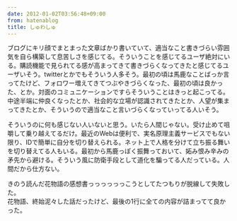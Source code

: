 ```yaml
---
date: 2012-01-02T03:56:48+09:00
from: hatenablog
title: しゅわしゅ
---
```

ブログにキリ顔でまとまった文章ばかり書いていて、適当なこと書きづらい雰囲気を自ら構築して息苦しさを感じてる。そういうことを感じてるユーザ絶対にいる。購読機能で見られてる感が高まってきて書きづらくなってきたと感じてるユーザいそう。twitterとかでもそういう人多そう。最初の頃は馬鹿なことばっか言ってたけど、フォロワー増えてきてつぶやきづらくなった、最初の頃は良かった、とか。対面のコミュニケーションですらそういうことはきっと起こってる。中途半端に仲良くなったとか、社会的な立場が認識されてきたとか、人望が集まってきたとか、そういうので適当なこと言いづらくなっていってる人いそう。

そういうのに何も感じない人いないと思う。いたら人間じゃない。受け止めて咀嚼して乗り越えてるだけ。最近のWebは便利で、実名原理主義サービスでもない限り、IDで簡単に自分を切り替えられる。ネット上で人格を分けて立ち振る舞いを切り替えてる人もいる。最初から馬鹿っぽく振舞っておいて、妬み恨み辛みの矛先から避ける。そういう風に防衛手段として道化を騙ってる人だっている。人間だから仕方ない。

きのう読んだ花物語の感想書っっっっっっこうとしてたつもりが脱線して失敗した。  
花物語、終始泥々した話だったけど、最後の1行に全ての内容が詰まってて良かった。

